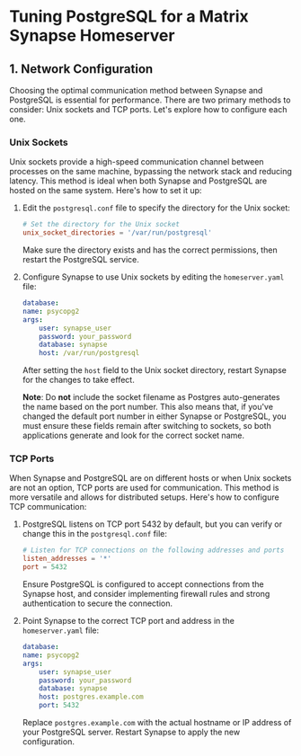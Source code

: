 # Tuning PostgreSQL for a Matrix Synapse Homeserver

## 1. Network Configuration

Choosing the optimal communication method between Synapse and PostgreSQL is essential for performance. There are two primary methods to consider: Unix sockets and TCP ports. Let's explore how to configure each one.

### Unix Sockets

Unix sockets provide a high-speed communication channel between processes on the same machine, bypassing the network stack and reducing latency. This method is ideal when both Synapse and PostgreSQL are hosted on the same system. Here's how to set it up:

1. Edit the `postgresql.conf` file to specify the directory for the Unix socket:

   ```conf,lang=ini,icon=.devicon-postgresql-plain,filepath=postgresql.conf
   # Set the directory for the Unix socket
   unix_socket_directories = '/var/run/postgresql'
   ```

   Make sure the directory exists and has the correct permissions, then restart the PostgreSQL service.

2. Configure Synapse to use Unix sockets by editing the `homeserver.yaml` file:

   ```yaml
   database:
   name: psycopg2
   args:
       user: synapse_user
       password: your_password
       database: synapse
       host: /var/run/postgresql
   ```

   After setting the `host` field to the Unix socket directory, restart Synapse for the changes to take effect.

   **Note**: Do **not** include the socket filename as Postgres auto-generates the name based on the port number. This also means that, if you've changed the default port number in either Synapse or PostgreSQL, you must ensure these fields remain after switching to sockets, so both applications generate and look for the correct socket name.

### TCP Ports

When Synapse and PostgreSQL are on different hosts or when Unix sockets are not an option, TCP ports are used for communication. This method is more versatile and allows for distributed setups. Here's how to configure TCP communication:

1. PostgreSQL listens on TCP port 5432 by default, but you can verify or change this in the `postgresql.conf` file:

   ```conf,lang=ini,icon=.devicon-postgresql-plain,filepath=postgresql.conf
   # Listen for TCP connections on the following addresses and ports
   listen_addresses = '*'
   port = 5432
   ```

   Ensure PostgreSQL is configured to accept connections from the Synapse host, and consider implementing firewall rules and strong authentication to secure the connection.

2. Point Synapse to the correct TCP port and address in the `homeserver.yaml` file:

   ```yaml,icon=@fonts/matrix.svg,filepath=homeserver.yaml
   database:
   name: psycopg2
   args:
       user: synapse_user
       password: your_password
       database: synapse
       host: postgres.example.com
       port: 5432
   ```

   Replace `postgres.example.com` with the actual hostname or IP address of your PostgreSQL server. Restart Synapse to apply the new configuration.
